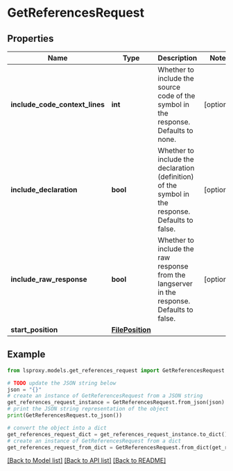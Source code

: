 # GetReferencesRequest


## Properties

Name | Type | Description | Notes
------------ | ------------- | ------------- | -------------
**include_code_context_lines** | **int** | Whether to include the source code of the symbol in the response. Defaults to none. | [optional] 
**include_declaration** | **bool** | Whether to include the declaration (definition) of the symbol in the response. Defaults to false. | [optional] 
**include_raw_response** | **bool** | Whether to include the raw response from the langserver in the response. Defaults to false. | [optional] 
**start_position** | [**FilePosition**](FilePosition.md) |  | 

## Example

```python
from lsproxy.models.get_references_request import GetReferencesRequest

# TODO update the JSON string below
json = "{}"
# create an instance of GetReferencesRequest from a JSON string
get_references_request_instance = GetReferencesRequest.from_json(json)
# print the JSON string representation of the object
print(GetReferencesRequest.to_json())

# convert the object into a dict
get_references_request_dict = get_references_request_instance.to_dict()
# create an instance of GetReferencesRequest from a dict
get_references_request_from_dict = GetReferencesRequest.from_dict(get_references_request_dict)
```
[[Back to Model list]](../README.md#documentation-for-models) [[Back to API list]](../README.md#documentation-for-api-endpoints) [[Back to README]](../README.md)


